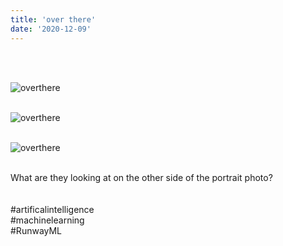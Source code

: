 ```yaml
---
title: 'over there'
date: '2020-12-09'
---
```

<br>
<br>

![overthere](/images/overthere/overthere.jpg)
<br>
<br>

![overthere](/images/overthere/overthere2.jpg)
<br>
<br>

![overthere](/images/overthere/overthere3.jpg)
<br>
<br>


What are they looking at on the other side of the portrait photo?
<br>
<br>
<br>
#artificalintelligence <br>
#machinelearning <br>
#RunwayML <br>


<br>
<br>
<!-- 
#h1
##h2
###h3
####h4
#####h5
######h6
- brabra is list
**bold text**
_Italic_ or *Italic*

-->